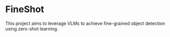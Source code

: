 # FineShot
This project aims to leverage VLMs to achieve fine-grained object detection using zero-shot learning.
